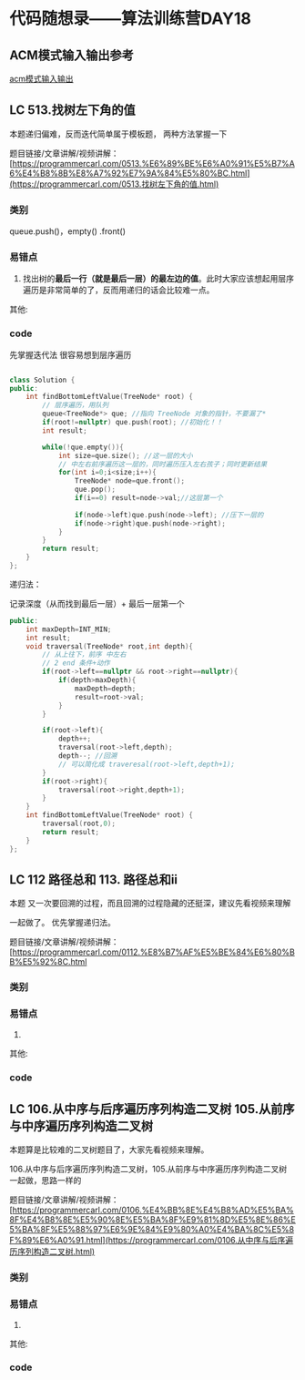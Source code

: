 # 代码随想录——算法训练营DAY18
## ACM模式输入输出参考
[acm模式输入输出](https://blog.csdn.net/qq_46046431/article/details/129266738?ops_request_misc=%257B%2522request%255Fid%2522%253A%2522170488815716800197032506%2522%252C%2522scm%2522%253A%252220140713.130102334.pc%255Fall.%2522%257D&request_id=170488815716800197032506&biz_id=0&utm_medium=distribute.pc_search_result.none-task-blog-2~all~first_rank_ecpm_v1~rank_v31_ecpm-2-129266738-null-null.142%5Ev99%5Epc_search_result_base6&utm_term=acm%E6%A8%A1%E5%BC%8F%E8%AF%BB%E5%85%A5vector&spm=1018.2226.3001.4187)
## LC  513.找树左下角的值

本题递归偏难，反而迭代简单属于模板题， 两种方法掌握一下 

 

题目链接/文章讲解/视频讲解：[https://programmercarl.com/0513.%E6%89%BE%E6%A0%91%E5%B7%A6%E4%B8%8B%E8%A7%92%E7%9A%84%E5%80%BC.html](https://programmercarl.com/0513.找树左下角的值.html) 

### 类别

queue.push()，empty()  .front()

### 易错点

1. 找出树的**最后一行（就是最后一层）的最左边的值**。此时大家应该想起用层序遍历是非常简单的了，反而用递归的话会比较难一点。

其他:

### code

先掌握迭代法 很容易想到层序遍历

```cpp

class Solution {
public:
    int findBottomLeftValue(TreeNode* root) {
        // 层序遍历，用队列
        queue<TreeNode*> que; //指向 TreeNode 对象的指针，不要漏了*
        if(root!=nullptr) que.push(root); //初始化！！
        int result;

        while(!que.empty()){
            int size=que.size(); //这一层的大小
            // 中左右前序遍历这一层的，同时遍历压入左右孩子；同时更新结果
            for(int i=0;i<size;i++){
                TreeNode* node=que.front();
                que.pop();
                if(i==0) result=node->val;//这层第一个
                
                if(node->left)que.push(node->left); //压下一层的
                if(node->right)que.push(node->right);
            }
        }
        return result;
    }
};
```

递归法：

记录深度（从而找到最后一层）+ 最后一层第一个

```cpp
public:
    int maxDepth=INT_MIN;
    int result;
    void traversal(TreeNode* root,int depth){
        // 从上往下，前序 中左右
        // 2 end 条件+动作
        if(root->left==nullptr && root->right==nullptr){
            if(depth>maxDepth){
                maxDepth=depth;
                result=root->val;
            }
        }

        if(root->left){
            depth++;
            traversal(root->left,depth);
            depth--; //回溯
            // 可以简化成 traveresal(root->left,depth+1);
        }
        if(root->right){
            traversal(root->right,depth+1);
        }
    }
    int findBottomLeftValue(TreeNode* root) {
        traversal(root,0);
        return result;
    }
};
```



## LC 112 路径总和   113. 路径总和ii

本题 又一次要回溯的过程，而且回溯的过程隐藏的还挺深，建议先看视频来理解

  一起做了。 优先掌握递归法。

 

题目链接/文章讲解/视频讲解：[https://programmercarl.com/0112.%E8%B7%AF%E5%BE%84%E6%80%BB%E5%92%8C.html

### 类别



### 易错点

1. 

其他:

### code



## LC 106.从中序与后序遍历序列构造二叉树 105.从前序与中序遍历序列构造二叉树

本题算是比较难的二叉树题目了，大家先看视频来理解。

 

106.从中序与后序遍历序列构造二叉树，105.从前序与中序遍历序列构造二叉树 一起做，思路一样的

 

题目链接/文章讲解/视频讲解：[https://programmercarl.com/0106.%E4%BB%8E%E4%B8%AD%E5%BA%8F%E4%B8%8E%E5%90%8E%E5%BA%8F%E9%81%8D%E5%8E%86%E5%BA%8F%E5%88%97%E6%9E%84%E9%80%A0%E4%BA%8C%E5%8F%89%E6%A0%91.html](https://programmercarl.com/0106.从中序与后序遍历序列构造二叉树.html)

### 类别



### 易错点

1. 

其他:

### code